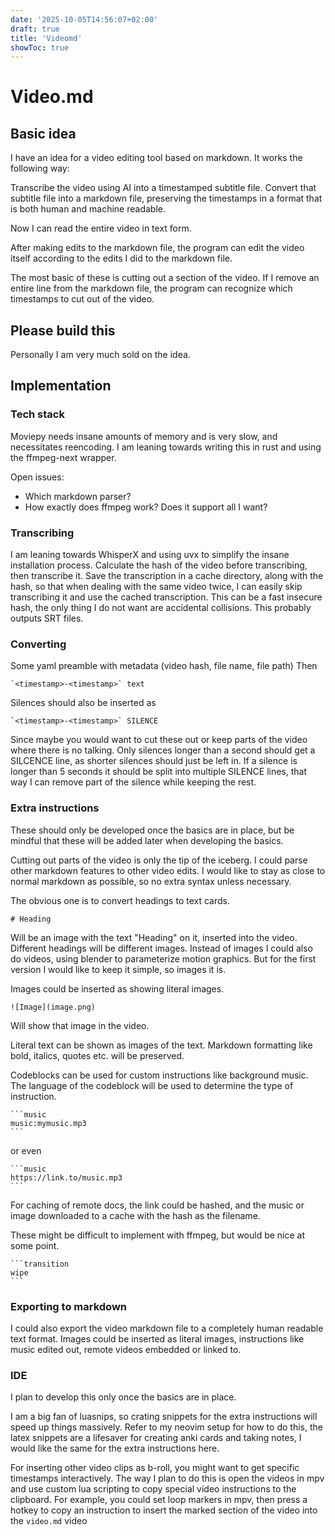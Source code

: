```yaml
---
date: '2025-10-05T14:56:07+02:00'
draft: true
title: 'Videomd'
showToc: true
---
```


# Video.md

## Basic idea

I have an idea for a video editing tool based on markdown. 
It works the following way:

Transcribe the video using AI into a timestamped subtitle file. 
Convert that subtitle file into a markdown file, preserving the timestamps in a
format that is both human and machine readable. 

Now I can read the entire video in text form. 

After making edits to the markdown file, the program can edit the video itself
according to the edits I did to the markdown file. 

The most basic of these is cutting out a section of the video. 
If I remove an entire line from the markdown file, the program can recognize
which timestamps to cut out of the video. 

## Please build this

Personally I am very much sold on the idea. 

## Implementation

### Tech stack

Moviepy needs insane amounts of memory and is very slow, and necessitates
reencoding. I am leaning towards writing this in rust and using the ffmpeg-next
wrapper. 

Open issues:
- Which markdown parser?
- How exactly does ffmpeg work? Does it support all I want?

### Transcribing

I am leaning towards WhisperX and using uvx to simplify the insane installation
process. Calculate the hash of the video before transcribing, then transcribe
it. Save the transcription in a cache directory, along with the hash, so that
when dealing with the same video twice, I can easily skip transcribing it and
use the cached transcription. This can be a fast insecure hash, the only thing I
do not want are accidental collisions. This probably outputs SRT files. 

### Converting

Some yaml preamble with metadata (video hash, file name, file path)
Then

```
`<timestamp>-<timestamp>` text
```

Silences should also be inserted as
```
`<timestamp>-<timestamp>` SILENCE
```

Since maybe you would want to cut these out or keep parts of the video where
there is no talking. Only silences longer than a second should get a SILCENCE
line, as shorter silences should just be left in. If a silence is longer than 5
seconds it should be split into multiple SILENCE lines, that way I can remove
part of the silence while keeping the rest.

### Extra instructions

These should only be developed once the basics are in place, but be mindful that
these will be added later when developing the basics. 

Cutting out parts of the video is only the tip of the iceberg. I could parse
other markdown features to other video edits. I would like to stay as close to
normal markdown as possible, so no extra syntax unless necessary. 

The obvious one is to convert headings to text cards. 
```
# Heading
```
Will be an image with the text "Heading" on it, inserted into the video.
Different headings will be different images.
Instead of images I could also do videos, using blender to parameterize motion
graphics. But for the first version I would like to keep it simple, so images it
is. 

Images could be inserted as showing literal images. 
```
![Image](image.png)
```
Will show that image in the video.

Literal text can be shown as images of the text. 
Markdown formatting like bold, italics, quotes etc. will be preserved.

Codeblocks can be used for custom instructions like background music. 
The language of the codeblock will be used to determine the type of instruction.

````
```music
music:mymusic.mp3
```
````

or even
````
```music
https://link.to/music.mp3
```
````

For caching of remote docs, the link could be hashed, and the music or image
downloaded to a cache with the hash as the filename.


These might be difficult to implement with ffmpeg, but would be nice at some
point. 

````
```transition
wipe
```
````

### Exporting to markdown

I could also export the video markdown file to a completely human readable text
format. Images could be inserted as literal images, instructions like music
edited out, remote videos embedded or linked to. 

### IDE

I plan to develop this only once the basics are in place.

I am a big fan of luasnips, so crating snippets for the extra instructions will
speed up things massively. Refer to my neovim setup for how to do this, the
latex snippets are a lifesaver for creating anki cards and taking notes, I would
like the same for the extra instructions here. 

For inserting other video clips as b-roll, you might want to get specific
timestamps interactively. The way I plan to do this is open the videos in mpv
and use custom lua scripting to copy special video instructions to the clipboard.
For example, you could set loop markers in mpv, then press a hotkey to copy an
instruction to insert the marked section of the video into the `video.md` video

